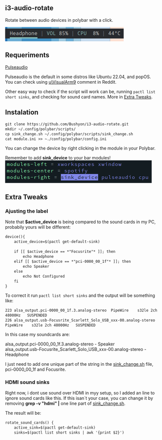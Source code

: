 ## i3-audio-rotate
Rotate between audio devices in polybar with a click.

![Module preview](/images/switch.gif)

## Requeriments
[Pulseaudio](https://wiki.archlinux.org/title/PulseAudio) 

Pulseaudio is the default in some distros like Ubuntu 22.04, and popOS.<br>
You can check using [u\VisualArm9](https://www.reddit.com/r/linux4noobs/comments/n7tf6r/comment/gxem1bt/?utm_source=share&utm_medium=web2x&context=3) comment in Reddit.

Other easy way to check if the script will work can be, running ```pactl list short sinks```, and checking for sound card names. More in [Extra Tweaks](#extra-tweaks).

## Instalation
```
git clone https://github.com/Bushyon/i3-audio-rotate.git
mkdir ~/.config/polybar/scripts/
cp sink_change.sh ~/.config/polybar/scripts/sink_change.sh
cat module.ini >> ~./config/polybar/config.ini
```
You can change the device by right clicking in the module in your Polybar.

Remember to add **sink_device** to your bar modules!
![Module in Polybar config](/images/add_module.png)

## Extra Tweaks

### Ajusting the label
Note that **$active_device** is being compared to the sound cards in my PC, probabily yours will be different:

```
device(){
    active_device=$(pactl get-default-sink)
    
    if [[ $active_device == *"Focusrite"* ]]; then
        echo Headphone
    elif [[ $active_device == *"pci-0000_00_1f"* ]]; then 
        echo Speaker
    else 
        echo Not Configured
    fi
}
```
To correct it run ```pactl list short sinks``` and the output will be something like:
```
223	alsa_output.pci-0000_00_1f.3.analog-stereo	PipeWire	s32le 2ch 48000Hz	SUSPENDED
226	alsa_output.usb-Focusrite_Scarlett_Solo_USB_xxx-00.analog-stereo	PipeWire	s32le 2ch 48000Hz	SUSPENDED
```
In this case my soundcards are:

alsa_output.pci-0000_00_1f.3.analog-stereo - Speaker<br>
alsa_output.usb-Focusrite_Scarlett_Solo_USB_xxx-00.analog-stereo - Headphone

I just need to add one unique part of the string in the [sink_change.sh](/sink_change.sh) file, pci-0000_00_1f and Focusrite.

### HDMI sound sinks

Right now, i dont use sound over HDMI in myy setup, so I added an line to ignore sound cards like this. If this isan´t your case, you can change it by removing **grep -v "hdmi" |**  one line part of [sink_change.sh](/sink_change.sh). 

The result will be:
```
rotate_sound_cards() {
    active_sink=$(pactl get-default-sink)
    sinks=$(pactl list short sinks | awk '{print $2}')
```  
